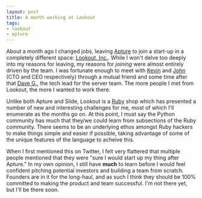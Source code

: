 ```yaml
---
layout: post
title: A month working at Lookout
tags:
- lookout
- apture
---
```


About a month ago I changed jobs, leaving [Apture](http://www.apture.com) to
join a start-up in a completely different space: [Lookout,
Inc.](http://www.mylookout.com). While I won't delve too deeply into my reasons
for leaving, my reasons for *joining* were almost entirely driven by the team.
I was fortunate enough to meet with [Kevin](http://twitter.com/dropalltables)
and [John](http://twitter.com/johnhering) (CTO and CEO respectively) through a
mutual friend and some time after that [Dave
G.](http://twitter.com/davegolombek), the tech lead for the server team. The
more people I met from Lookout, the more I wanted to work there.

Unlike both Apture and Slide, Lookout is a [Ruby](http://ruby-lang.org) shop
which has presented a number of new and interesting challenges for me, most of
which I'll enumerate as the months go on. At this point, I must say the Python
community has much that they/we could learn from subsections of the Ruby
community. There seems to be an underlying ethos amongst Ruby hackers to make
things simple and easier if possible, taking advantage of some of the unique
features of the language to acheive this.

When I first mentioned this on Twitter, I felt very flattered that multiple
people mentioned that they were "sure I would start up my thing after Apture."
In my own opinion, I still have **much** to learn before I would feel confident
pitching potential investors and building a team from scratch. Founders are in
it for the long-haul, and as such I think they should be 100% committed to
making the product and team successful. I'm not there yet, but I'll be there
soon.


